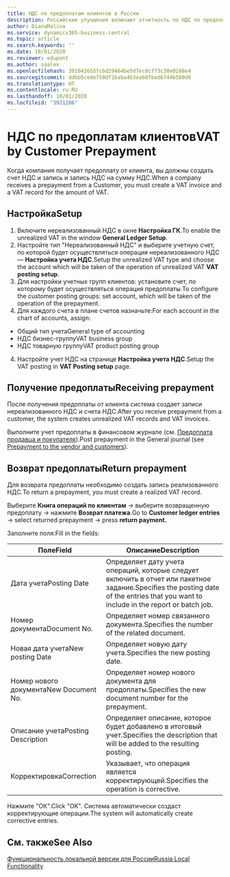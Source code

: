 ```yaml
---
title: НДС по предоплатам клиентов в России
description: Российские улучшения включают отчетность по НДС по предоплатам клиентов.
author: DianaMalina
ms.service: dynamics365-business-central
ms.topic: article
ms.search.keywords: ''
ms.date: 10/01/2020
ms.reviewer: edupont
ms.author: soalex
ms.openlocfilehash: 391042655fcbd29464be5d7ec0cf73c30e0288e4
ms.sourcegitcommit: ddbb5cede750df1baba4b3eab8fbed6744b5b9d6
ms.translationtype: HT
ms.contentlocale: ru-RU
ms.lasthandoff: 10/01/2020
ms.locfileid: "3921286"
---
```

# <a name="vat-by-customer-prepayment"></a><span data-ttu-id="d5b03-103">НДС по предоплатам клиентов</span><span class="sxs-lookup"><span data-stu-id="d5b03-103">VAT by Customer Prepayment</span></span>

<span data-ttu-id="d5b03-104">Когда компания получает предоплату от клиента, вы должны создать счет НДС и запись и запись НДС на сумму НДС.</span><span class="sxs-lookup"><span data-stu-id="d5b03-104">When a company receives a prepayment from a Customer, you must create a VAT invoice and a VAT record for the amount of VAT.</span></span> 

## <a name="setup"></a><span data-ttu-id="d5b03-105">Настройка</span><span class="sxs-lookup"><span data-stu-id="d5b03-105">Setup</span></span>

1. <span data-ttu-id="d5b03-106">Включите нереализованный НДС в окне **Настройка ГК**.</span><span class="sxs-lookup"><span data-stu-id="d5b03-106">To enable the unrealized VAT in the window **General Ledger Setup**.</span></span>
2. <span data-ttu-id="d5b03-107">Настройте тип "Нереализованный НДС" и выберите учетную счет, по которой будет осуществляться операция нереализованного НДС — **Настройка учета НДС**.</span><span class="sxs-lookup"><span data-stu-id="d5b03-107">Setup the unrealized VAT type and choose the account which will be taken of the operation of unrealized VAT **VAT posting setup**.</span></span>
3. <span data-ttu-id="d5b03-108">Для настройки учетных групп клиентов: установите счет, по которому будет осуществляться операция предоплаты.</span><span class="sxs-lookup"><span data-stu-id="d5b03-108">To configure the customer posting groups: set account, which will be taken of the operation of the prepayment.</span></span> 
4. <span data-ttu-id="d5b03-109">Для каждого счета в плане счетов назначьте:</span><span class="sxs-lookup"><span data-stu-id="d5b03-109">For each account in the chart of accounts, assign:</span></span> 

- <span data-ttu-id="d5b03-110">Общий тип учета</span><span class="sxs-lookup"><span data-stu-id="d5b03-110">General type of accounting</span></span> 
- <span data-ttu-id="d5b03-111">НДС бизнес-группу</span><span class="sxs-lookup"><span data-stu-id="d5b03-111">VAT business group</span></span>  
- <span data-ttu-id="d5b03-112">НДС товарную группу</span><span class="sxs-lookup"><span data-stu-id="d5b03-112">VAT product posting group</span></span>  

4. <span data-ttu-id="d5b03-113">Настройте учет НДС на странице **Настройка учета НДС**.</span><span class="sxs-lookup"><span data-stu-id="d5b03-113">Setup the VAT posting in **VAT Posting setup** page.</span></span>

## <a name="receiving-prepayment"></a><span data-ttu-id="d5b03-114">Получение предоплаты</span><span class="sxs-lookup"><span data-stu-id="d5b03-114">Receiving prepayment</span></span>

<span data-ttu-id="d5b03-115">После получения предоплаты от клиента система создает записи нереализованного НДС и счета НДС.</span><span class="sxs-lookup"><span data-stu-id="d5b03-115">After you receive prepayment from a customer, the system creates unrealized VAT records and VAT invoices.</span></span> 

<span data-ttu-id="d5b03-116">Выполните учет предоплаты в финансовом журнале (см. [Предоплата продавца и покупателя](Prepayments-Vendor-and-Customers.md)).</span><span class="sxs-lookup"><span data-stu-id="d5b03-116">Post prepayment in the General journal (see [Prepayment to the vendor and customers](Prepayments-Vendor-and-Customers.md)).</span></span>

## <a name="return-prepayment"></a><span data-ttu-id="d5b03-117">Возврат предоплаты</span><span class="sxs-lookup"><span data-stu-id="d5b03-117">Return prepayment</span></span>

<span data-ttu-id="d5b03-118">Для возврата предоплаты необходимо создать запись реализованного НДС.</span><span class="sxs-lookup"><span data-stu-id="d5b03-118">To return a prepayment, you must create a realized VAT record.</span></span> 

<span data-ttu-id="d5b03-119">Выберите **Книга операций по клиентам** -> выберите возвращенную предоплату -> нажмите **Возврат платежа**.</span><span class="sxs-lookup"><span data-stu-id="d5b03-119">Go to **Customer ledger entries** -> select returned prepayment -> press **return payment.**</span></span> 

<span data-ttu-id="d5b03-120">Заполните поля:</span><span class="sxs-lookup"><span data-stu-id="d5b03-120">Fill in the fields:</span></span>

| <span data-ttu-id="d5b03-121">Поле</span><span class="sxs-lookup"><span data-stu-id="d5b03-121">Field</span></span>               | <span data-ttu-id="d5b03-122">Описание</span><span class="sxs-lookup"><span data-stu-id="d5b03-122">Description</span></span>                                                  |
| ------------------- | ------------------------------------------------------------ |
| <span data-ttu-id="d5b03-123">Дата учета</span><span class="sxs-lookup"><span data-stu-id="d5b03-123">Posting Date</span></span>        | <span data-ttu-id="d5b03-124">Определяет дату учета операций, которые следует включить в отчет или пакетное задание.</span><span class="sxs-lookup"><span data-stu-id="d5b03-124">Specifies the posting date of the entries that you want to include in the report or batch job.</span></span> |
| <span data-ttu-id="d5b03-125">Номер документа</span><span class="sxs-lookup"><span data-stu-id="d5b03-125">Document No.</span></span>        | <span data-ttu-id="d5b03-126">Определяет номер связанного документа.</span><span class="sxs-lookup"><span data-stu-id="d5b03-126">Specifies the number of the related document.</span></span>                |
| <span data-ttu-id="d5b03-127">Новая дата учета</span><span class="sxs-lookup"><span data-stu-id="d5b03-127">New posting Date</span></span>    | <span data-ttu-id="d5b03-128">Определяет новую дату учета.</span><span class="sxs-lookup"><span data-stu-id="d5b03-128">Specifies the new posting date.</span></span>                              |
| <span data-ttu-id="d5b03-129">Номер нового документа</span><span class="sxs-lookup"><span data-stu-id="d5b03-129">New Document No.</span></span>    | <span data-ttu-id="d5b03-130">Определяет номер нового документа для предоплаты.</span><span class="sxs-lookup"><span data-stu-id="d5b03-130">Specifies the new document number for the prepayment.</span></span>        |
| <span data-ttu-id="d5b03-131">Описание учета</span><span class="sxs-lookup"><span data-stu-id="d5b03-131">Posting Description</span></span> | <span data-ttu-id="d5b03-132">Определяет описание, которое будет добавлено в итоговый учет.</span><span class="sxs-lookup"><span data-stu-id="d5b03-132">Specifies the description that will be added to the resulting posting.</span></span> |
| <span data-ttu-id="d5b03-133">Корректировка</span><span class="sxs-lookup"><span data-stu-id="d5b03-133">Correction</span></span>          | <span data-ttu-id="d5b03-134">Указывает, что операция является корректирующей.</span><span class="sxs-lookup"><span data-stu-id="d5b03-134">Specifies the operation is corrective.</span></span>                       |

<span data-ttu-id="d5b03-135">Нажмите "ОК".</span><span class="sxs-lookup"><span data-stu-id="d5b03-135">Click "OK".</span></span> <span data-ttu-id="d5b03-136">Система автоматически создаст корректирующие операции.</span><span class="sxs-lookup"><span data-stu-id="d5b03-136">The system will automatically create corrective entries.</span></span>

## <a name="see-also"></a><span data-ttu-id="d5b03-137">См. также</span><span class="sxs-lookup"><span data-stu-id="d5b03-137">See Also</span></span>

[<span data-ttu-id="d5b03-138">Функциональность локальной версии для России</span><span class="sxs-lookup"><span data-stu-id="d5b03-138">Russia Local Functionality</span></span>](russia-local-functionality.md)  
